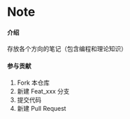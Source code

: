 # Note

#### 介绍
存放各个方向的笔记（包含编程和理论知识）

#### 参与贡献

1.  Fork 本仓库
2.  新建 Feat_xxx 分支
3.  提交代码
4.  新建 Pull Request
